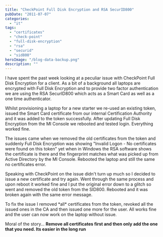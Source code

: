 ```yaml
---
title: "CheckPoint Full Disk Encryption and RSA SecurID800"
pubDate: "2011-07-07"
categories: 
  - "it"
tags: 
  - "certificates"
  - "check-point"
  - "full-disk-encryption"
  - "rsa"
  - "securid"
  - "sid800"
heroImage: "/blog-data-backup.png"
description: ""
---
```


I have spent the past week looking at a peculiar issue with CheckPoint Full Disk Encryption for a client. As a bit of a background all laptops are encrypted with Full Disk Encryption and to provide two factor authentication we are using the RSA SecurID800 which acts as a Smart Card as well as a one time authenticator.

Whilst provisioning a laptop for a new starter we re-used an existing token, issued the Smart Card certificate from our internal Certification Authority and it was added to the token successfully. After updating Full Disk Encryption from the MI Console we rebooted and tested login. Everything worked fine.

The issues came when we removed the old certificates from the token and suddenly Full Disk Encryption was showing "Invalid Logon - No certificates were found on this token" yet when in Windows the RSA software shows the certificate is there and the fingerprint matches what was picked up from Active Directory by the MI Console. Rebooted the laptop and still the same no certificates error.

Speaking with CheckPoint on the issue didn't turn up much so I decided to issue a new certificate and try again. Went through the same process and upon reboot it worked fine and I put the original error down to a glitch so went and removed the old token from the SID800. Rebooted and it was broken again with the same error message.

To fix the issue I removed \*all\* certificates from the token, revoked all the issued ones in the CA and then issued one more for the user. All works fine and the user can now work on the laptop without issue.

Moral of the story... **Remove all certificates first and then only add the one that you need. Its easier in the long run**
